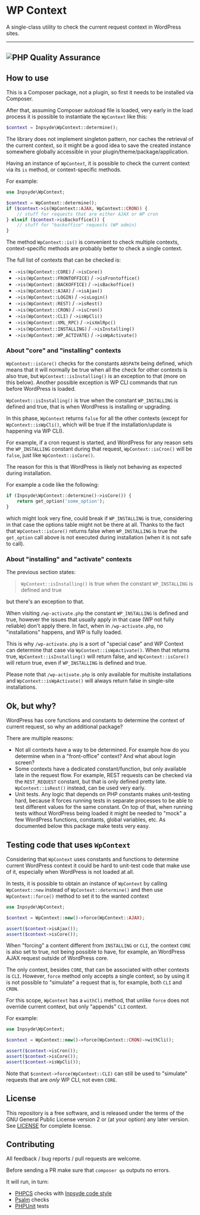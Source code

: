 # WP Context

A single-class utility to check the current request context in WordPress sites.

---
![PHP Quality Assurance](https://github.com/inpsyde/wp-context/workflows/PHP%20Quality%20Assurance/badge.svg)
---

## How to use

This is a Composer package, not a plugin, so first it needs to be installed via Composer.

After that, assuming Composer autoload file is loaded, very early in the load process it is possible to instantiate the `WpContext` like this:

```php
$context = Inpsyde\WpContext::determine();
```

The library does not implement singleton pattern, nor caches the retrieval of the current context, so it might be a good idea to save the created instance somewhere globally accessible in your plugin/theme/package/application.

Having an instance of `WpContext`, it is possible to check the current context via its `is` method, or context-specific methods.

For example:

```php
use Inpsyde\WpContext;

$context = WpContext::determine();
if ($context->is(WpContext::AJAX, WpContext::CRON)) {
    // stuff for requests that are either AJAX or WP cron
} elseif ($context->isBackoffice()) {
    // stuff for "backoffice" requests (WP admin)
}
```

The method `WpContext::is()` is convenient to check multiple contexts, context-specific methods are probably better to check a single context.

The full list of contexts that can be checked is:

- `->is(WpContext::CORE)` / `->isCore()`
- `->is(WpContext::FRONTOFFICE)` / `->isFrontoffice()`
- `->is(WpContext::BACKOFFICE)` / `->isBackoffice()`
- `->is(WpContext::AJAX)` / `->isAjax()`
- `->is(WpContext::LOGIN)` / `->isLogin()`
- `->is(WpContext::REST)` / `->isRest()`
- `->is(WpContext::CRON)` / `->isCron()`
- `->is(WpContext::CLI)` / `->isWpCli()`
- `->is(WpContext::XML_RPC)` / `->isXmlRpc()`
- `->is(WpContext::INSTALLING)` / `->isInstalling()`
- `->is(WpContext::WP_ACTIVATE)` / `->isWpActivate()`

### About "core" and "installing" contexts

`WpContext::isCore()` checks for the constants `ABSPATH` being defined, which means that it will normally be true when all the check for other contexts is also true, but `WpContext::isInstalling()` is an exception to that (more on this below).
Another possible exception is WP CLI commands that run before WordPress is loaded.

`WpContext::isInstalling()` is true when the constant `WP_INSTALLING` is defined and true, that is when WordPress is installing or upgrading.

In this phase, `WpContext` returns `false` for all the other contexts (except for `WpContext::isWpCli()`, which will be true if the installation/update is happening via WP CLI).

For example, if a cron request is started, and WordPress for any reason sets the `WP_INSTALLING` constant during that request, `WpContext::isCron()` will be `false`, just like `WpContext::isCore()`.

The reason for this is that WordPress is likely not behaving as expected during installation.

For example a code like the following:

```php
if (Inpsyde\WpContext::determine()->isCore()) {
    return get_option('some_option');
}
```

which might look very fine, could break if `WP_INSTALLING` is true, considering in that case the options table might not be there at all. Thanks to the fact that `WpContext::isCore()` returns false when `WP_INSTALLING` is true the `get_option` call above is not executed during installation (when
it is not safe to call).

### About "installing" and "activate" contexts

The previous section states:

> `WpContext::isInstalling()` is true when the constant `WP_INSTALLING` is defined and true

but there's an exception to that.

When visiting `/wp-activate.php` the constant `WP_INSTALLING` is defined and true, however the issues that usually apply in that case (WP not fully reliable) don't apply there. In fact, when in `/wp-activate.php`, no "installations" happens, and WP is fully loaded.

This is why `/wp-activate.php` is a sort of "special case" and WP Context can determine that case via `WpContext::isWpActivate()`. When that returns true, `WpContext::isInstalling()` will return false, and `WpContext::isCore()` will return true, even if `WP_INSTALLING` is defined and true.

Please note that `/wp-activate.php` is only available for multisite installations and `WpContext::isWpActivate()` will always return false in single-site installations.



## Ok, but why?

WordPress has core functions and constants to determine the context of current request, so why an additional package?

There are multiple reasons:

- Not all contexts have a way to be determined. For example how do you determine when in a "front-office" context? And what about login screen?
- Some contexts have a dedicated constant/function, but only available late in the request flow. For example, REST requests can be checked via the `REST_REQUEST` constant, but that is only defined pretty late. `WpContext::isRest()` instead, can be used very early.
- Unit tests. Any logic that depends on PHP constants makes unit-testing hard, because it forces running tests in separate processes to be able to test different values for the same constant.
  On top of that, when running tests without WordPress being loaded it might be needed to "mock" a few WordPress functions, constants, global variables, etc. As documented below this package make tests very easy.



## Testing code that uses `WpContext`

Considering that `WpContext` uses constants and functions to determine current WordPress context it could be hard to unit-test code that make use of it, especially when WordPress is not loaded at all.

In tests, it is possible to obtain an instance of `WpContext` by calling `WpContext::new` instead of `WpContext::determine()` and then use `WpContext::force()` method to set it to the wanted context

```php
use Inpsyde\WpContext;

$context = WpContext::new()->force(WpContext::AJAX);

assert($context->isAjax());
assert($context->isCore());
```

When "forcing" a content different from `INSTALLING` or `CLI`, the context `CORE` is also set to true, not being possible to have, for example, an WordPress AJAX request outside of WordPress core.

The only context, besides `CORE`, that can be associated with other contexts is `CLI`.
However, `force` method only accepts a single context, so by using it is not possible to "simulate" a request that is, for example, both `CLI` and `CRON`.

For this scope, `WpContext` has a `withCli` method, that unlike `force` does not override current context, but only "appends" `CLI` context.

For example:

```php
use Inpsyde\WpContext;

$context = WpContext::new()->force(WpContext::CRON)->withCli();

assert($context->isCron());
assert($context->isCore());
assert($context->isWpCli());
```

Note that `$context->force(WpContext::CLI)` can still be used to "simulate" requests that are _only_ WP CLI, not even `CORE`.

## License

This repository is a free software, and is released under the terms of the GNU General Public License version 2 or (at your option) any later version. See [LICENSE](./LICENSE) for complete license.

## Contributing

All feedback / bug reports / pull requests are welcome.

Before sending a PR make sure that `composer qa` outputs no errors.

It will run, in turn:

- [PHPCS](https://github.com/squizlabs/PHP_CodeSniffer) checks with [Inpsyde code style](https://github.com/inpsyde/php-coding-standards)
- [Psalm](https://psalm.dev/) checks
- [PHPUnit](https://phpunit.de/) tests
